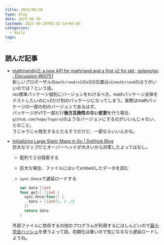 ```yaml
---
title: 2023/06/30
type: blog
date: 2023-06-30
lastmod: 2023-09-29T03:42:14+09:00
categories:
  - daily
tags:
---
```


## 読んだ記事

- [math/rand/v2: a new API for math/rand and a first v2 for std · golang/go · Discussion #60751](https://github.com/golang/go/discussions/60751#discussioncomment-6158369)  
  新しいプロポーザルの`math/rand/v2`のv2の位置は`v2/math/rand`のほうがいいのでは？という話。  
  rsc標準パッケージ個別にバージョンをわけるべき。mathパッケージ全体をテストしたいのにv2だけ別のパッケージになってしまう。実際はmathパッケージの一部の別のバージョンであるはず。  
  パッケージがv1で一部だけ**後方互換性のない変更**を行う場合、`github.com/hoge/fuga/v2`のようなバージョンにするのがいいんじゃない、とのこと。  
  うじゃうじゃ発生するとだるそうだけど、一部ならいいんかな。  
- [Initializing Large Static Maps in Go | DoltHub Blog](https://www.dolthub.com/blog/2023-06-16-static-map-initialization-in-go/)  
  巨大なマップだとオーバーヘッドが大きいから対策したよってはなし。  
  - 配列で２分探索する
  - 巨大な場合、ファイルにはいてembedしたデータを読む
  - `sync.Onece`で遅延ロードする

    ```go
    var data []int
    func get() []int {
      sync.Once(func() {
        data = []int{1, 2 ,3}
      })
      return data
    }
    ```

  外部ファイルに依存するの他のプログラムが利用するにはしんどいので[最小完全ハッシュ](https://gist.githubusercontent.com/showa-93/1ff2c1488c358bb2b924720696116dc2/raw/47c36cb4719d5be8589e35f02e31258a5f246974/hash---hashing.md)を使うよって話。初期化は重いので気になるなら遅延ロードしようね。  
